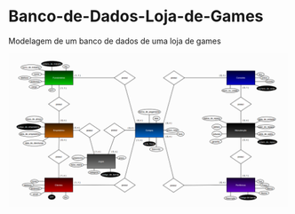 # Banco-de-Dados-Loja-de-Games

Modelagem de um banco de dados de uma loja de games

<img src="https://github.com/Kelvin-Hey/Banco-de-Dados-Loja-de-Games/blob/main/Conceitual/img01.png"></img>
